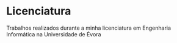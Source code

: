 # Licenciatura
Trabalhos realizados durante a minha licenciatura em Engenharia Informática na Universidade de Évora
